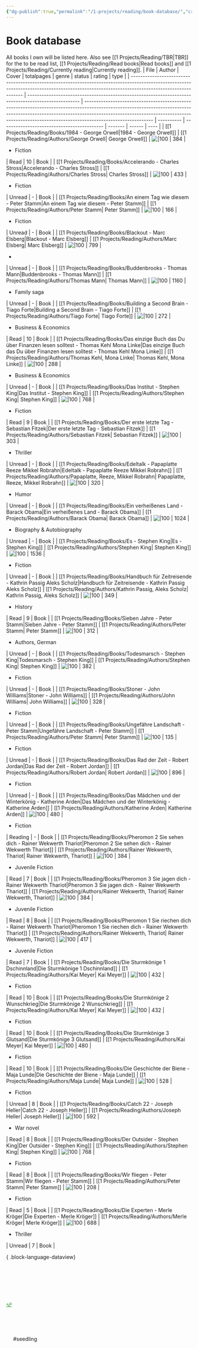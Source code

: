 ```yaml
---
{"dg-publish":true,"permalink":"/1-projects/reading/book-database/","created":"2025-01-30T20:25:37.855+01:00","updated":"2025-02-01T14:03:43.019+01:00"}
---
```


# Book database
All books I own will be listed here. Also see [[1 Projects/Reading/TBR\|TBR]] for the to be read list, [[1 Projects/Reading/Read books\|Read books]] and [[1 Projects/Reading/Currently reading\|Currently reading]].
| File                                                                                                                                                                                         | Author                                                                                               | Cover                                                                                                                                                                                                                                                                   | totalpages | genre                                       | status  | rating | type |
| -------------------------------------------------------------------------------------------------------------------------------------------------------------------------------------------- | ---------------------------------------------------------------------------------------------------- | ----------------------------------------------------------------------------------------------------------------------------------------------------------------------------------------------------------------------------------------------------------------------- | ---------- | ------------------------------------------- | ------- | ------ | ---- |
| [[1 Projects/Reading/Books/1984 - George Orwell\|1984 - George Orwell]]                                                                                                                   | [[1 Projects/Reading/Authors/George Orwell\| George Orwell]]                                         | ![\|100](https://m.media-amazon.com/images/I/51VPOr4VNyL._SY466_.jpg)                                                                                                                                                                                                   | 384        | <ul><li>Fiction</li></ul>                   | Read    | 10     | Book |
| [[1 Projects/Reading/Books/Accelerando - Charles Stross\|Accelerando - Charles Stross]]                                                                                                   | [[1 Projects/Reading/Authors/Charles Stross\| Charles Stross]]                                       | ![\|100](https://imgs.search.brave.com/5csTO2ejnFf2iSE0W0v0kdT2xHDp2N4IKiCBP_sEP-g/rs:fit:860:0:0:0/g:ce/aHR0cHM6Ly9tLm1l/ZGlhLWFtYXpvbi5j/b20vaW1hZ2VzL0kv/NjFEM3JZNDZoakwu/anBn)                                                                                      | 433        | <ul><li>Fiction</li></ul>                   | Unread  | \-     | Book |
| [[1 Projects/Reading/Books/An einem Tag wie diesem - Peter Stamm\|An einem Tag wie diesem - Peter Stamm]]                                                                                 | [[1 Projects/Reading/Authors/Peter Stamm\| Peter Stamm]]                                             | ![\|100](http://books.google.com/books/content?id=ZSVuAgAAQBAJ&printsec=frontcover&img=1&zoom=1&edge=curl&source=gbs_api)                                                                                                                                               | 166        | <ul><li>Fiction</li></ul>                   | Unread  | \-     | Book |
| [[1 Projects/Reading/Books/Blackout - Marc Elsberg\|Blackout - Marc Elsberg]]                                                                                                             | [[1 Projects/Reading/Authors/Marc Elsberg\| Marc Elsberg]]                                           | ![\|100](http://books.google.com/books/content?id=Tm-dpwAACAAJ&printsec=frontcover&img=1&zoom=1&source=gbs_api)                                                                                                                                                         | 799        | <ul><li></li></ul>                          | Unread  | \-     | Book |
| [[1 Projects/Reading/Books/Buddenbrooks - Thomas Mann\|Buddenbrooks - Thomas Mann]]                                                                                                       | [[1 Projects/Reading/Authors/Thomas Mann\| Thomas Mann]]                                             | ![\|100](http://books.google.com/books/content?id=lfrGswEACAAJ&printsec=frontcover&img=1&zoom=1&source=gbs_api)                                                                                                                                                         | 1160       | <ul><li>Family saga</li></ul>               | Unread  | \-     | Book |
| [[1 Projects/Reading/Books/Building a Second Brain - Tiago Forte\|Building a Second Brain - Tiago Forte]]                                                                                 | [[1 Projects/Reading/Authors/Tiago Forte\| Tiago Forte]]                                             | ![\|100](https://m.media-amazon.com/images/I/71v8demRl6L._SY466_.jpg)                                                                                                                                                                                                   | 272        | <ul><li>Business & Economics</li></ul>      | Read    | 10     | Book |
| [[1 Projects/Reading/Books/Das einzige Buch das Du über Finanzen lesen solltest - Thomas Kehl Mona Linke\|Das einzige Buch das Du über Finanzen lesen solltest - Thomas Kehl Mona Linke]] | [[1 Projects/Reading/Authors/Thomas Kehl, Mona Linke\| Thomas Kehl, Mona Linke]]                     | ![\|100](http://books.google.com/books/content?id=7nQtEAAAQBAJ&printsec=frontcover&img=1&zoom=1&edge=curl&source=gbs_api)                                                                                                                                               | 288        | <ul><li>Business & Economics</li></ul>      | Unread  | \-     | Book |
| [[1 Projects/Reading/Books/Das Institut - Stephen King\|Das Institut - Stephen King]]                                                                                                     | [[1 Projects/Reading/Authors/Stephen King\| Stephen King]]                                           | ![\|100](https://m.media-amazon.com/images/I/81zPpNVjwZL._SY466_.jpg)                                                                                                                                                                                                   | 768        | <ul><li>Fiction</li></ul>                   | Read    | 9      | Book |
| [[1 Projects/Reading/Books/Der erste letzte Tag - Sebastian Fitzek\|Der erste letzte Tag - Sebastian Fitzek]]                                                                             | [[1 Projects/Reading/Authors/Sebastian Fitzek\| Sebastian Fitzek]]                                   | ![\|100](https://books.google.de/books/publisher/content?id=cEIeEAAAQBAJ&pg=PA1&img=1&zoom=3&hl=en&bul=1&sig=ACfU3U23LKleyRtljesb9hV5HeQXqAQq6Q&w=1280)                                                                                                                 | 303        | <ul><li>Thriller</li></ul>                  | Unread  | \-     | Book |
| [[1 Projects/Reading/Books/Edeltalk - Papaplatte Reeze Mikkel Robrahn\|Edeltalk - Papaplatte Reeze Mikkel Robrahn]]                                                                       | [[1 Projects/Reading/Authors/Papaplatte, Reeze, Mikkel Robrahn\| Papaplatte, Reeze, Mikkel Robrahn]] | ![\|100](https://imgs.search.brave.com/e3CEUfT1_EjrSD0WRgRF8i8b6IQu9o-lABpLmci62E0/rs:fit:860:0:0:0/g:ce/aHR0cHM6Ly93d3cu/bS12Zy5kZS9tZWRp/YWZpbGVzL0NvdmVy/LTJELzk3ODM5Njc3/NTA4MDUuanBnLjQw/MHgwX3E2NS5qcGc)                                                          | 320        | <ul><li>Humor</li></ul>                     | Unread  | \-     | Book |
| [[1 Projects/Reading/Books/Ein verheißenes Land - Barack Obama\|Ein verheißenes Land - Barack Obama]]                                                                                     | [[1 Projects/Reading/Authors/Barack Obama\| Barack Obama]]                                           | ![\|100](http://books.google.com/books/content?id=DtD9DwAAQBAJ&printsec=frontcover&img=1&zoom=1&edge=curl&source=gbs_api)                                                                                                                                               | 1024       | <ul><li>Biography & Autobiography</li></ul> | Unread  | \-     | Book |
| [[1 Projects/Reading/Books/Es - Stephen King\|Es - Stephen King]]                                                                                                                         | [[1 Projects/Reading/Authors/Stephen King\| Stephen King]]                                           | ![\|100](https://m.media-amazon.com/images/I/71yLWfgCdqL._SY466_.jpg)                                                                                                                                                                                                   | 1536       | <ul><li>Fiction</li></ul>                   | Unread  | \-     | Book |
| [[1 Projects/Reading/Books/Handbuch für Zeitreisende - Kathrin Passig Aleks Scholz\|Handbuch für Zeitreisende - Kathrin Passig Aleks Scholz]]                                             | [[1 Projects/Reading/Authors/Kathrin Passig, Aleks Scholz\| Kathrin Passig, Aleks Scholz]]           | ![\|100](http://books.google.com/books/content?id=e1DADwAAQBAJ&printsec=frontcover&img=1&zoom=1&edge=curl&source=gbs_api)                                                                                                                                               | 349        | <ul><li>History</li></ul>                   | Read    | 9      | Book |
| [[1 Projects/Reading/Books/Sieben Jahre - Peter Stamm\|Sieben Jahre - Peter Stamm]]                                                                                                       | [[1 Projects/Reading/Authors/Peter Stamm\| Peter Stamm]]                                             | ![\|100](http://books.google.com/books/content?id=blstAQAAIAAJ&printsec=frontcover&img=1&zoom=1&source=gbs_api)                                                                                                                                                         | 312        | <ul><li>Authors, German</li></ul>           | Unread  | \-     | Book |
| [[1 Projects/Reading/Books/Todesmarsch - Stephen King\|Todesmarsch - Stephen King]]                                                                                                       | [[1 Projects/Reading/Authors/Stephen King\| Stephen King]]                                           | ![\|100](http://books.google.com/books/content?id=4KEzBgAAQBAJ&printsec=frontcover&img=1&zoom=1&edge=curl&source=gbs_api)                                                                                                                                               | 382        | <ul><li>Fiction</li></ul>                   | Unread  | \-     | Book |
| [[1 Projects/Reading/Books/Stoner - John Williams\|Stoner - John Williams]]                                                                                                               | [[1 Projects/Reading/Authors/John Williams\| John Williams]]                                         | ![\|100](http://books.google.com/books/content?id=CnsoIHKykSkC&printsec=frontcover&img=1&zoom=1&edge=curl&source=gbs_api)                                                                                                                                               | 328        | <ul><li>Fiction</li></ul>                   | Unread  | \-     | Book |
| [[1 Projects/Reading/Books/Ungefähre Landschaft - Peter Stamm\|Ungefähre Landschaft - Peter Stamm]]                                                                                       | [[1 Projects/Reading/Authors/Peter Stamm\| Peter Stamm]]                                             | ![\|100](http://books.google.com/books/content?id=PLhqAgAAQBAJ&printsec=frontcover&img=1&zoom=1&edge=curl&source=gbs_api)                                                                                                                                               | 135        | <ul><li>Fiction</li></ul>                   | Unread  | \-     | Book |
| [[1 Projects/Reading/Books/Das Rad der Zeit - Robert Jordan\|Das Rad der Zeit - Robert Jordan]]                                                                                           | [[1 Projects/Reading/Authors/Robert Jordan\| Robert Jordan]]                                         | ![\|100](https://m.media-amazon.com/images/I/817ltJGzqTL._SY466_.jpg)                                                                                                                                                                                                   | 896        | <ul><li>Fiction</li></ul>                   | Unread  | \-     | Book |
| [[1 Projects/Reading/Books/Das Mädchen und der Winterkönig - Katherine Arden\|Das Mädchen und der Winterkönig - Katherine Arden]]                                                         | [[1 Projects/Reading/Authors/Katherine Arden\| Katherine Arden]]                                     | ![\|100](http://books.google.com/books/content?id=MaXbDwAAQBAJ&printsec=frontcover&img=1&zoom=1&edge=curl&source=gbs_api)                                                                                                                                               | 480        | <ul><li>Fiction</li></ul>                   | Reading | \-     | Book |
| [[1 Projects/Reading/Books/Pheromon 2 Sie sehen dich - Rainer Wekwerth Thariot\|Pheromon 2 Sie sehen dich - Rainer Wekwerth Thariot]]                                                     | [[1 Projects/Reading/Authors/Rainer Wekwerth, Thariot\| Rainer Wekwerth, Thariot]]                   | ![\|100](https://imgs.search.brave.com/2I8cBiWZLWguELT4hiIM5Skj3agpo0T1eGn01JX1oKM/rs:fit:500:0:0:0/g:ce/aHR0cHM6Ly93d3cu/anVnZW5kYnVjaC1j/b3VjaC5kZS9maWxl/YWRtaW4vX3Byb2Nl/c3NlZF8vYi9lL2Nz/bV83MXphVVp2VDk3/TF8zYWI0NDBjNDU5/LmpwZw)                                 | 384        | <ul><li>Juvenile Fiction</li></ul>          | Read    | 7      | Book |
| [[1 Projects/Reading/Books/Pheromon 3 Sie jagen dich - Rainer Wekwerth Thariot\|Pheromon 3 Sie jagen dich - Rainer Wekwerth Thariot]]                                                     | [[1 Projects/Reading/Authors/Rainer Wekwerth, Thariot\| Rainer Wekwerth, Thariot]]                   | ![\|100](https://imgs.search.brave.com/_ecxyXAd8iZI-HkixRV68RhRlcxxznhZG0OwWTzgHdE/rs:fit:500:0:0:0/g:ce/aHR0cHM6Ly93ZWx0/YmlsZC5zY2VuZTcu/Y29tL2Fzc2V0L3Zn/d3diL3Zndy9waGVy/b21vbi1waGVyb21v/bi0zLXNpZS1qYWdl/bi1kaWNoLTI1MzIx/NjA5MC5qcGc_JHN0/eXgtbGlzdC1tJCZ3/YzI0) | 384        | <ul><li>Juvenile Fiction</li></ul>          | Read    | 8      | Book |
| [[1 Projects/Reading/Books/Pheromon 1 Sie riechen dich - Rainer Wekwerth Thariot\|Pheromon 1 Sie riechen dich - Rainer Wekwerth Thariot]]                                                 | [[1 Projects/Reading/Authors/Rainer Wekwerth, Thariot\| Rainer Wekwerth, Thariot]]                   | ![\|100](https://imgs.search.brave.com/2NYycqaNsqBnBu38ndr5LaP1dVzGrg-WJ-sbW7n75HA/rs:fit:500:0:0:0/g:ce/aHR0cHM6Ly93d3cu/anVnZW5kYnVjaC1j/b3VjaC5kZS9maWxl/YWRtaW4vX3Byb2Nl/c3NlZF8vMC9hL2Nz/bV84MUFXZy15Q0c1/TF9kM2VmOTg1OWIw/LmpwZw)                                 | 417        | <ul><li>Juvenile Fiction</li></ul>          | Read    | 7      | Book |
| [[1 Projects/Reading/Books/Die Sturmkönige 1 Dschinnland\|Die Sturmkönige 1 Dschinnland]]                                                                                                 | [[1 Projects/Reading/Authors/Kai Meyer\| Kai Meyer]]                                                 | ![\|100](https://images.lovelybooks.de/img/260x/cover.allsize.lovelybooks.de/9783404208456_1552666306000_xxl.jpg)                                                                                                                                                       | 432        | <ul><li>Fiction</li></ul>                   | Read    | 10     | Book |
| [[1 Projects/Reading/Books/Die Sturmkönige 2 Wunschkrieg\|Die Sturmkönige 2 Wunschkrieg]]                                                                                                 | [[1 Projects/Reading/Authors/Kai Meyer\| Kai Meyer]]                                                 | ![\|100](https://m.media-amazon.com/images/I/518Mu6ytDGL._SY466_.jpg)                                                                                                                                                                                                   | 432        | <ul><li>Fiction</li></ul>                   | Read    | 10     | Book |
| [[1 Projects/Reading/Books/Die Sturmkönige 3 Glutsand\|Die Sturmkönige 3 Glutsand]]                                                                                                       | [[1 Projects/Reading/Authors/Kai Meyer\| Kai Meyer]]                                                 | ![\|100](https://images.lovelybooks.de/img/260x/cover.allsize.lovelybooks.de/9783404208470_1552666145000_xxl.jpg)                                                                                                                                                       | 480        | <ul><li>Fiction</li></ul>                   | Read    | 10     | Book |
| [[1 Projects/Reading/Books/Die Geschichte der Biene - Maja Lunde\|Die Geschichte der Biene - Maja Lunde]]                                                                                 | [[1 Projects/Reading/Authors/Maja Lunde\| Maja Lunde]]                                               | ![\|100](http://books.google.com/books/content?id=URo-DwAAQBAJ&printsec=frontcover&img=1&zoom=1&edge=curl&source=gbs_api)                                                                                                                                               | 528        | <ul><li>Fiction</li></ul>                   | Unread  | 8      | Book |
| [[1 Projects/Reading/Books/Catch 22 - Joseph Heller\|Catch 22 - Joseph Heller]]                                                                                                           | [[1 Projects/Reading/Authors/Joseph Heller\| Joseph Heller]]                                         | ![\|100](https://m.media-amazon.com/images/I/51aTkZJ9v0L._SY466_.jpg)                                                                                                                                                                                                   | 592        | <ul><li>War novel</li></ul>                 | Read    | 8      | Book |
| [[1 Projects/Reading/Books/Der Outsider - Stephen King\|Der Outsider - Stephen King]]                                                                                                     | [[1 Projects/Reading/Authors/Stephen King\| Stephen King]]                                           | ![\|100](http://books.google.com/books/content?id=3ktVDwAAQBAJ&printsec=frontcover&img=1&zoom=1&edge=curl&source=gbs_api)                                                                                                                                               | 768        | <ul><li>Fiction</li></ul>                   | Read    | 8      | Book |
| [[1 Projects/Reading/Books/Wir fliegen - Peter Stamm\|Wir fliegen - Peter Stamm]]                                                                                                         | [[1 Projects/Reading/Authors/Peter Stamm\| Peter Stamm]]                                             | ![\|100](https://m.media-amazon.com/images/I/61Jl6JbVeSL._SY466_.jpg)                                                                                                                                                                                                   | 208        | <ul><li>Fiction</li></ul>                   | Read    | 5      | Book |
| [[1 Projects/Reading/Books/Die Experten - Merle Kröger\|Die Experten - Merle Kröger]]                                                                                                     | [[1 Projects/Reading/Authors/Merle Kröger\| Merle Kröger]]                                           | ![\|100](https://m.media-amazon.com/images/I/91nYENbk8KS._SY466_.jpg)                                                                                                                                                                                                   | 688        | <ul><li>Thriller</li></ul>                  | Unread  | 7      | Book |

{ .block-language-dataview}

<?xml version="1.0" encoding="UTF-8"?><svg xmlns="http://www.w3.org/2000/svg" width="15" height="205" version="1.1" viewBox="0 0 39.688 54.24"> <g transform="translate(-69.7 -93.956)" fill="none" stroke="#008000">  <path d="m69.7 146.87h39.688" stroke-width="2.6458"/>  <g transform="translate(-.36252)">   <path d="m89.544 146.87v-6.794" stroke-width="2.6458"/>   <path d="m88.77 141.34 6.6272-8.1886" stroke-width="2.3347"/>   <path d="m89.919 141.46-5.5766-5.8386" stroke-width="2.3102"/>  </g>  <circle cx="100.95" cy="126.47" r="6.9136" stroke-width="2.6458"/>  <circle cx="79.351" cy="130.4" r="5.0854" stroke-width="2.6458"/> </g></svg> #seedling 
